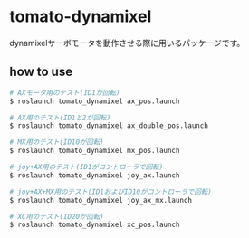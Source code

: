 
# tomato-dynamixel

dynamixelサーボモータを動作させる際に用いるパッケージです。

## how to use

```bash
# AXモータ用のテスト(ID1が回転)
$ roslaunch tomato_dynamixel ax_pos.launch
```
```bash
# AX用のテスト(ID1と2が回転)
$ roslaunch tomato_dynamixel ax_double_pos.launch
```
```bash
# MX用のテスト(ID10が回転)
$ roslaunch tomato_dynamixel mx_pos.launch
```
```bash
# joy+AX用のテスト(ID1がコントローラで回転)
$ roslaunch tomato_dynamixel joy_ax.launch
```
```bash
# joy+AX+MX用のテスト(ID1およびID10がコントローラで回転)
$ roslaunch tomato_dynamixel joy_ax_mx.launch
```
```bash
# XC用のテスト(ID20が回転)
$ roslaunch tomato_dynamixel xc_pos.launch
```
